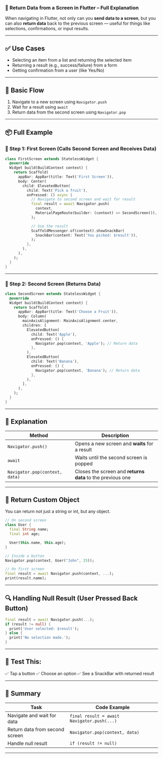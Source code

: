 ### 🔁 **Return Data from a Screen in Flutter** – Full Explanation

When navigating in Flutter, not only can you **send data to a screen**, but you can also **return data** back to the previous screen — useful for things like selections, confirmations, or input results.

---

## ✅ Use Cases

* Selecting an item from a list and returning the selected item
* Returning a result (e.g., success/failure) from a form
* Getting confirmation from a user (like Yes/No)

---

## 🚀 Basic Flow

1. Navigate to a new screen using `Navigator.push`
2. Wait for a result using `await`
3. Return data from the second screen using `Navigator.pop`

---

## 📦 Full Example

### 🧱 Step 1: First Screen (Calls Second Screen and Receives Data)

```dart
class FirstScreen extends StatelessWidget {
  @override
  Widget build(BuildContext context) {
    return Scaffold(
      appBar: AppBar(title: Text('First Screen')),
      body: Center(
        child: ElevatedButton(
          child: Text('Pick a fruit'),
          onPressed: () async {
            // Navigate to second screen and wait for result
            final result = await Navigator.push(
              context,
              MaterialPageRoute(builder: (context) => SecondScreen()),
            );

            // Use the result
            ScaffoldMessenger.of(context).showSnackBar(
              SnackBar(content: Text('You picked: $result')),
            );
          },
        ),
      ),
    );
  }
}
```

---

### 🧱 Step 2: Second Screen (Returns Data)

```dart
class SecondScreen extends StatelessWidget {
  @override
  Widget build(BuildContext context) {
    return Scaffold(
      appBar: AppBar(title: Text('Choose a Fruit')),
      body: Column(
        mainAxisAlignment: MainAxisAlignment.center,
        children: [
          ElevatedButton(
            child: Text('Apple'),
            onPressed: () {
              Navigator.pop(context, 'Apple'); // Return data
            },
          ),
          ElevatedButton(
            child: Text('Banana'),
            onPressed: () {
              Navigator.pop(context, 'Banana'); // Return data
            },
          ),
        ],
      ),
    );
  }
}
```

---

## 🧠 Explanation

| Method                         | Description                                                |
| ------------------------------ | ---------------------------------------------------------- |
| `Navigator.push()`             | Opens a new screen and **waits** for a result              |
| `await`                        | Waits until the second screen is popped                    |
| `Navigator.pop(context, data)` | Closes the screen and **returns data** to the previous one |

---

## 📄 Return Custom Object

You can return not just a string or int, but any object.

```dart
// On second screen
class User {
  final String name;
  final int age;

  User(this.name, this.age);
}

// Inside a button
Navigator.pop(context, User("John", 25));

// On first screen
final result = await Navigator.push(context, ...);
print(result.name);
```

---

## 🔍 Handling Null Result (User Pressed Back Button)

```dart
final result = await Navigator.push(...);
if (result != null) {
  print('User selected: $result');
} else {
  print('No selection made.');
}
```

---

## 🧪 Test This:

✅ Tap a button
✅ Choose an option
✅ See a SnackBar with returned result

---

## 🎯 Summary

| Task                           | Code Example                               |
| ------------------------------ | ------------------------------------------ |
| Navigate and wait for data     | `final result = await Navigator.push(...)` |
| Return data from second screen | `Navigator.pop(context, data)`             |
| Handle null result             | `if (result != null)`                      |

---

